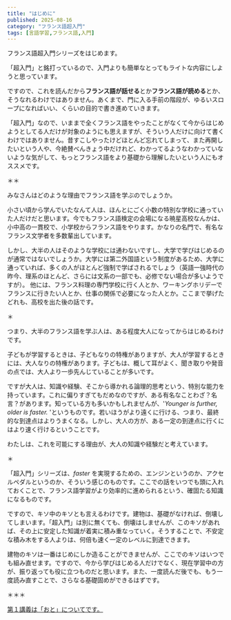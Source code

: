 ```yaml
--- 
title: "はじめに"
published: 2025-08-16 
category: "フランス語超入門"
tags: [言語学習,フランス語,入門]
---
```


フランス語超入門シリーズをはじめます。

「超入門」と銘打っているので、入門よりも簡単なとってもライトな内容にしようと思っています。

ですので、これを読んだから**フランス語が話せる**とか**フランス語が読める**とか、そうなれるわけではありません。あくまで、門に入る手前の階段が、ゆるいスロープになればいい、くらいの目的で書き進めていきます。

「超入門」なので、いままで全くフランス語をやったことがなくて今からはじめようとしてる人だけが対象のようにも思えますが、そういう人だけに向けて書くわけではありません。昔すこしやったけどほとんど忘れてしまって、また再開したいという人や、今絶賛べんきょう中だけれど、わかってるようなわかっていないような気がして、もっとフランス語をより基礎から理解したいという人にもオススメです。

＊＊

みなさんはどのような理由でフランス語を学ぶのでしょうか。

小さい頃から学んでいたなんて人は、ほんとにごく小数の特別な学校に通っていた人だけだと思います。今でもフランス語検定の会場になる暁星高校なんかは、小中高の一貫校で、小学校からフランス語をやります。かなりの名門で、有名なフランス文学者を多数輩出しています。

しかし、大半の人はそのような学校には通わないですし、大学で学びはじめるのが通常ではないでしょうか。大学には第二外国語という制度があるため、大学に通っていれば、多くの人がほとんど強制で学ばされるでしょう（英語一強時代の昨今、理系のほとんど、さらには文系の一部でも、必修でない場合が多いようですが）。
他には、フランス料理の専門学校に行く人とか、ワーキングホリデーでフランスに行きたい人とか、仕事の関係で必要になった人とか。ここまで挙げたどれも、高校を出た後の話です。

＊

つまり、大半のフランス語を学ぶ人は、ある程度大人になってからはじめるわけです。

子どもが学習するときは、子どもなりの特権がありますが、大人が学習するときには、大人なりの特権があります。子どもは、概して耳がよく、聞き取りや発音の点では、大人より一歩先んじていることが多いです。

ですが大人は、知識や経験、そこから導かれる論理的思考という、特別な能力を持っています。これに偏りすぎてもだめなのですが、ある有名なことわざ？名言？があります。知っている方も多いかもしれませんが、'_Younger is further, older is faster._ 'というものです。若いほうがより遠くに行ける、つまり、最終的な到達点はよりうまくなる。しかし、大人の方が、ある一定の到達点に行くにはより速く行けるということです。

わたしは、これを可能にする理由が、大人の知識や経験だと考えています。

＊

「超入門」シリーズは、_faster_ を実現するための、エンジンというのか、アクセルペダルというのか、そういう感じのものです。ここでの話をいつでも頭に入れておくことで、フランス語学習がより効率的に進められるという、確固たる知識になるものです。

ですので、キソ中のキソとも言えるわけです。建物は、基礎がなければ、倒壊してしまいます。「超入門」は別に無くても、倒壊はしませんが、このキソがあれば、その上に安定した知識が着実に積み重なっていく。そうすることで、不安定な積み木をする人よりは、何倍も速く一定のレベルに到達できます。

建物のキソは一番はじめにしか造ることができませんが、ここでのキソはいつでも組み直せます。ですので、今から学びはじめる人だけでなく、現在学習中の方が、振り返っても役に立つものだと思います。また、一度読んだ後でも、もう一度読み直すことで、さらなる基礎固めができるはずです。

＊＊＊

[第１講義は「おと」についてです。](./superintro1)







